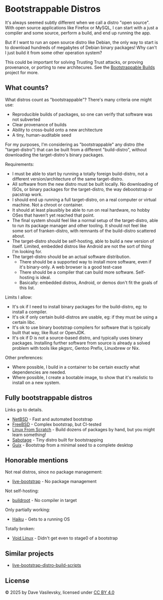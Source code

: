 # Bootstrappable Distros

It's always seemed subtly different when we call a distro "open source". With open source applications like Firefox or MySQL, I can start with a just a compiler and some source, perform a build, and end up running the app.

But if I want to run an open source distro like Debian, the only way to start is to download hundreds of megabytes of Debian binary packages! Why can't I just build it from some other operation system?

This could be important for solving Trusting Trust attacks, or proving provenance, or porting to new architecures. See the [Bootstrappable Builds](https://bootstrappable.org/) project for more.

## What counts?

What distros count as "bootstrappable"? There's many criteria one might use:

* Reproducible builds of packages, so one can verify that software was not subverted
* Clear provenance of builds
* Ability to cross-build onto a new architecture
* A tiny, human-auditable seed

For my purposes, I'm considering as "bootstrappable" any distro (the "target-distro") that can be built from a different "build-distro", without downloading the target-distro's binary packages.

Requirements:

* I must be able to start by running a totally foreign build-distro, not a different version/architecture of the same target-distro.
* All software from the new distro must be built locally. No downloading of ISOs, or binary packages for the target-distro, the way debootstrap or pacstrap work.
* I should end up running a full target-distro, on a real computer or virtual machine. Not a chroot or container.
* It should at least plausibly be able to run on real hardware, no hobby OSes that haven't yet reached that point.
* The final system should feel like a normal setup of the target-distro, able to run its package manager and other tooling. It should not feel like some sort of franken-distro, with remnants of the build-distro scattered about.
* The target-distro should be self-hosting, able to build a new version of itself. Limited, embedded distros like Android are not the sort of thing I'm looking for.
* The target-distro should be an actual software distribution.
    * There should be a supported way to install more software, even if it's binary-only. A web browser is a good test-case
    * There should be a compiler that can build more software. Self-hosting is ideal.
    * Basically: embedded distros, Android, or demos don't fit the goals of this list.

Limits I allow:

* It's ok if I need to install binary packages for the build-distro, eg: to install a compiler.
* It's ok if only certain build-distros are usable, eg: if they must be using a certain libc.
* It's ok to use binary bootstrap compilers for software that is typically built that way, like Rust or OpenJDK.
* It's ok if D is not a source-based distro, and typically uses binary packages. Installing further software from source is already a solved problem with tools like pkgsrc, Gentoo Prefix, Linuxbrew or Nix.

Other preferences:

* Where possible, I build in a container to be certain exactly what dependencies are needed.
* Where possible, I create a bootable image, to show that it's realistic to install on a new system.

## Fully bootstrappable distros

Links go to details.

* [NetBSD](distros/NetBSD.md) - Fast and automated bootstrap
* [FreeBSD](distros/FreeBSD.md) - Complex bootstrap, but CI-tested
* [Linux From Scratch](distros/LFS.md) - Build dozens of packages by hand, but you might learn something!
* [Sabotage](distros/Sabotage.md) - Tiny distro built for bootstrapping
* [Guix](distros/Guix.md) - Bootstrap from a minimal seed to a complete desktop

## Honorable mentions

Not real distros, since no package management:

* [live-bootstrap](distros/live-bootstrap.md) - No package management

Not self-hosting:

* [buildroot](distros/buildroot.md) - No compiler in target

Only partially working:

* [Haiku](distros/Haiku.md) - Gets to a running OS

Totally broken:

* [Void Linux](distros/Void.md) - Didn't get even to stage0 of a bootstrap

## Similar projects

* [live-bootstrap-distro-build-scripts](https://github.com/ajherchenroder/live-bootstrap-distro-build-scripts)

## License

© 2025 by Dave Vasilevsky, licensed under [CC BY 4.0](https://creativecommons.org/licenses/by/4.0/)
